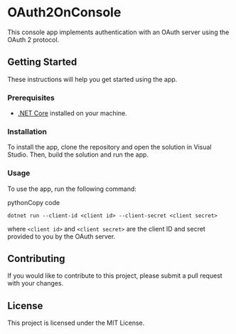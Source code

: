 # OAuth2OnConsole

This console app implements authentication with an OAuth server using the OAuth 2 protocol.

Getting Started
---------------

These instructions will help you get started using the app.

### Prerequisites

-   [.NET Core](https://dotnet.microsoft.com/download) installed on your machine.

### Installation

To install the app, clone the repository and open the solution in Visual Studio. Then, build the solution and run the app.

### Usage

To use the app, run the following command:

pythonCopy code

`dotnet run --client-id <client id> --client-secret <client secret>`

where `<client id>` and `<client secret>` are the client ID and secret provided to you by the OAuth server.

Contributing
------------

If you would like to contribute to this project, please submit a pull request with your changes.

License
-------

This project is licensed under the MIT License.
